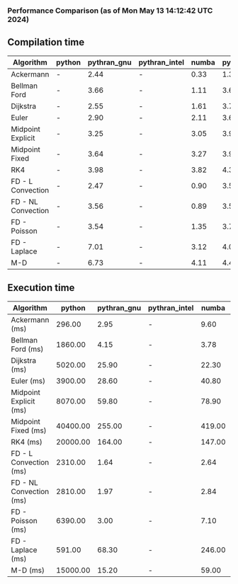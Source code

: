 ### Performance Comparison (as of Mon May 13 14:12:42 UTC 2024)
## Compilation time
Algorithm                 | python                    | pythran_gnu               | pythran_intel             | numba                     | pyccel_fortran_gnu        | pyccel_c_gnu              | pyccel_fortran_intel      | pyccel_c_intel           
------------------------- | ------------------------- | ------------------------- | ------------------------- | ------------------------- | ------------------------- | ------------------------- | ------------------------- | -------------------------
Ackermann                 | -                         | 2.44                      | -                         | 0.33                      | 1.31                      | 1.28                      | 1.35                      | 1.36                     
Bellman Ford              | -                         | 3.66                      | -                         | 1.11                      | 3.69                      | 3.95                      | 3.79                      | 4.49                     
Dijkstra                  | -                         | 2.55                      | -                         | 1.61                      | 3.70                      | 3.94                      | 3.85                      | 4.45                     
Euler                     | -                         | 2.90                      | -                         | 2.11                      | 3.66                      | 3.96                      | 3.78                      | 4.44                     
Midpoint Explicit         | -                         | 3.25                      | -                         | 3.05                      | 3.91                      | 4.22                      | 4.03                      | 4.63                     
Midpoint Fixed            | -                         | 3.64                      | -                         | 3.27                      | 3.94                      | 4.27                      | 4.13                      | 4.73                     
RK4                       | -                         | 3.98                      | -                         | 3.82                      | 4.39                      | 4.64                      | 4.50                      | 5.12                     
FD - L Convection         | -                         | 2.47                      | -                         | 0.90                      | 3.58                      | 3.90                      | 3.74                      | 4.36                     
FD - NL Convection        | -                         | 3.56                      | -                         | 0.89                      | 3.59                      | 3.92                      | 3.77                      | 4.37                     
FD - Poisson              | -                         | 3.54                      | -                         | 1.35                      | 3.71                      | 4.04                      | 4.28                      | 4.41                     
FD - Laplace              | -                         | 7.01                      | -                         | 3.12                      | 4.08                      | 4.41                      | 4.30                      | 4.92                     
M-D                       | -                         | 6.73                      | -                         | 4.11                      | 4.44                      | 4.54                      | 4.63                      | 5.35                     

## Execution time
Algorithm                 | python                    | pythran_gnu               | pythran_intel             | numba                     | pyccel_fortran_gnu        | pyccel_c_gnu              | pyccel_fortran_intel      | pyccel_c_intel           
------------------------- | ------------------------- | ------------------------- | ------------------------- | ------------------------- | ------------------------- | ------------------------- | ------------------------- | -------------------------
Ackermann (ms)            | 296.00                    | 2.95                      | -                         | 9.60                      | 1.50                      | 1.50                      | 7.36                      | 3.92                     
Bellman Ford (ms)         | 1860.00                   | 4.15                      | -                         | 3.78                      | 2.96                      | 5.94                      | 4.01                      | 18.70                    
Dijkstra (ms)             | 5020.00                   | 25.90                     | -                         | 22.30                     | 21.00                     | 33.00                     | 26.20                     | 23.40                    
Euler (ms)                | 3900.00                   | 28.60                     | -                         | 40.80                     | 15.20                     | 147.00                    | 15.10                     | 128.00                   
Midpoint Explicit (ms)    | 8070.00                   | 59.80                     | -                         | 78.90                     | 23.30                     | 283.00                    | 15.60                     | 253.00                   
Midpoint Fixed (ms)       | 40400.00                  | 255.00                    | -                         | 419.00                    | 75.30                     | 1430.00                   | 59.90                     | 1260.00                  
RK4 (ms)                  | 20000.00                  | 164.00                    | -                         | 147.00                    | 34.30                     | 493.00                    | 37.80                     | 451.00                   
FD - L Convection (ms)    | 2310.00                   | 1.64                      | -                         | 2.64                      | 1.46                      | 1.85                      | 1.52                      | 3.67                     
FD - NL Convection (ms)   | 2810.00                   | 1.97                      | -                         | 2.84                      | 1.79                      | 1.99                      | 1.39                      | 3.75                     
FD - Poisson (ms)         | 6390.00                   | 3.00                      | -                         | 7.10                      | 2.82                      | 3.79                      | 2.69                      | 7.13                     
FD - Laplace (ms)         | 591.00                    | 68.30                     | -                         | 246.00                    | 62.20                     | 282.00                    | 62.60                     | 335.00                   
M-D (ms)                  | 15000.00                  | 15.20                     | -                         | 59.00                     | 54.00                     | 59.50                     | 81.50                     | 61.50                    
